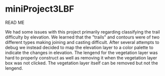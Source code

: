 # miniProject3LBF
READ ME

We had some issues with this project primarily regarding classifying the trail difficulty by elevation. We learned that the "trails" and contours were of two different types making joining and casting difficult. After several attempts to debug we instead decided to map the elevation layer to a color palette to indicate the changes in elevation. The lengend for the vegetation layer was hard to properly construct as well as removing it when the vegetation layer box was not clicked. The vegetation layer itself can be removed but not the lengend. 
